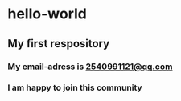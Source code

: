 # hello-world
## My first respository
### My email-adress is 2540991121@qq.com
### I am happy to join this community
